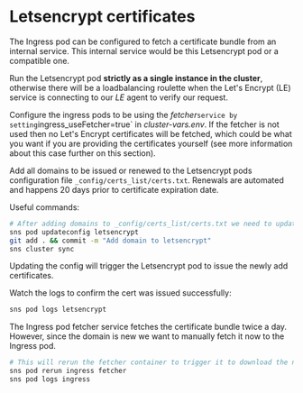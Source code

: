 # Letsencrypt certificates

The Ingress pod can be configured to fetch a certificate bundle from an internal service. This internal service would be this Letsencrypt pod or a compatible one.

Run the Letsencrypt pod **strictly as a single instance in the cluster**, otherwise there will be a loadbalancing roulette when the Let's Encrypt (LE) service is connecting to our _LE_ agent to verify our request.

Configure the ingress pods to be using the _fetcher_` service by setting `ingress_useFetcher=true` in _cluster-vars.env_. If the fetcher is not used then no Let's Encrypt certificates will be fetched, which could be what you want if you are providing the certificates yourself (see more information about this case further on this section).

Add all domains to be issued or renewed to the Letsencrypt pods configuration file `_config/certs_list/certs.txt`. Renewals are automated and happens 20 days prior to certificate expiration date.

Useful commands:  

```sh
# After adding domains to _config/certs_list/certs.txt we need to update the pod with the new config.
sns pod updateconfig letsencrypt
git add . && commit -m "Add domain to letsencrypt"
sns cluster sync
```

Updating the config will trigger the Letsencrypt pod to issue the newly add certificates.

Watch the logs to confirm the cert was issued successfully:  
```sh
sns pod logs letsencrypt
```

The Ingress pod fetcher service fetches the certificate bundle twice a day. However, since the domain is new we want to manually fetch it now to the Ingress pod.

```sh
# This will rerun the fetcher container to trigger it to download the new bundle.
sns pod rerun ingress fetcher
sns pod logs ingress
```
